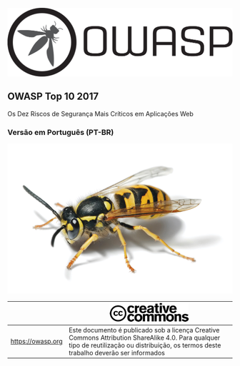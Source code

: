 ![OWASP LOGO](images/OWASP_logo.png)

## OWASP Top 10 2017

Os Dez Riscos de Segurança Mais Críticos em Aplicações Web 

### Versão em Português (PT-BR) 

![WASP Logo URL TBA](images/front-wasp.png)

|  | ![Creative Commons License Logo](images/front-cc.png) |
| -- | -- |
| https://owasp.org | Este documento é publicado sob a licença Creative Commons Attribution ShareAlike 4.0. Para qualquer tipo de reutilização ou distribuição, os termos deste trabalho deverão ser informados |





